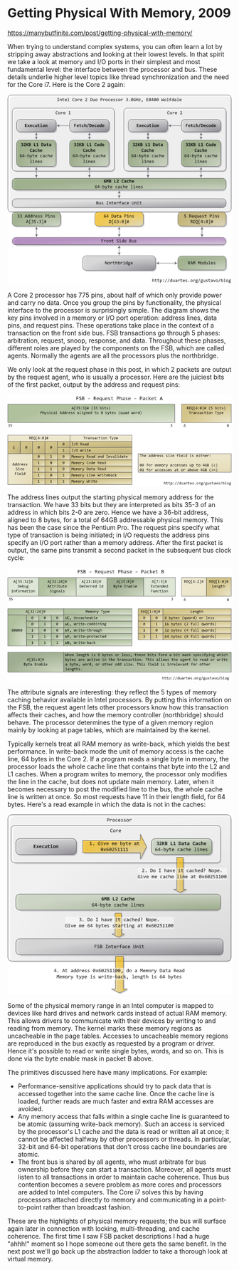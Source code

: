 # Getting Physical With Memory, 2009
https://manybutfinite.com/post/getting-physical-with-memory/

When trying to understand complex systems, you can often learn a lot by stripping away abstractions and looking at their lowest levels. In that spirit we take a look at memory and I/O ports in their simplest and most fundamental level: the interface between the processor and bus. These details underlie higher level topics like thread synchronization and the need for the Core i7. Here is the Core 2 again:

![alt text](physicalMemoryAccess.png)

A Core 2 processor has 775 pins, about half of which only provide power and carry no data. Once you group the pins by functionality, the physical interface to the processor is surprisingly simple. The diagram shows the key pins involved in a memory or I/O port operation: address lines, data pins, and request pins. These operations take place in the context of a transaction on the front side bus. FSB transactions go through 5 phases: arbitration, request, snoop, response, and data. Throughout these phases, different roles are played by the components on the FSB, which are called agents. Normally the agents are all the processors plus the northbridge.

We only look at the request phase in this post, in which 2 packets are output by the request agent, who is usually a processor. Here are the juiciest bits of the first packet, output by the address and request pins:

![alt text](fsbRequestPhasePacketA.png)

The address lines output the starting physical memory address for the transaction. We have 33 bits but they are interpreted as bits 35-3 of an address in which bits 2-0 are zero. Hence we have a 36-bit address, aligned to 8 bytes, for a total of 64GB addressable physical memory. This has been the case since the Pentium Pro. The request pins specify what type of transaction is being initiated; in I/O requests the address pins specify an I/O port rather than a memory address. After the first packet is output, the same pins transmit a second packet in the subsequent bus clock cycle:

![alt text](fsbRequestPhasePacketB.png)

The attribute signals are interesting: they reflect the 5 types of memory caching behavior available in Intel processors. By putting this information on the FSB, the request agent lets other processors know how this transaction affects their caches, and how the memory controller (northbridge) should behave. The processor determines the type of a given memory region mainly by looking at page tables, which are maintained by the kernel.

Typically kernels treat all RAM memory as write-back, which yields the best performance. In write-back mode the unit of memory access is the cache line, 64 bytes in the Core 2. If a program reads a single byte in memory, the processor loads the whole cache line that contains that byte into the L2 and L1 caches. When a program writes to memory, the processor only modifies the line in the cache, but does not update main memory. Later, when it becomes necessary to post the modified line to the bus, the whole cache line is written at once. So most requests have 11 in their length field, for 64 bytes. Here's a read example in which the data is not in the caches:

![alt text](memoryRead.png)

Some of the physical memory range in an Intel computer is mapped to devices like hard drives and network cards instead of actual RAM memory. This allows drivers to communicate with their devices by writing to and reading from memory. The kernel marks these memory regions as uncacheable in the page tables. Accesses to uncacheable memory regions are reproduced in the bus exactly as requested by a program or driver. Hence it's possible to read or write single bytes, words, and so on. This is done via the byte enable mask in packet B above.

The primitives discussed here have many implications. For example:
- Performance-sensitive applications should try to pack data that is accessed together into the same cache line. Once the cache line is loaded, further reads are much faster and extra RAM accesses are avoided.
- Any memory access that falls within a single cache line is guaranteed to be atomic (assuming write-back memory). Such an access is serviced by the processor's L1 cache and the data is read or written all at once; it cannot be affected halfway by other processors or threads. In particular, 32-bit and 64-bit operations that don't cross cache line boundaries are atomic.
- The front bus is shared by all agents, who must arbitrate for bus ownership before they can start a transaction. Moreover, all agents must listen to all transactions in order to maintain cache coherence. Thus bus contention becomes a severe problem as more cores and processors are added to Intel computers. The Core i7 solves this by having processors attached directly to memory and communicating in a point-to-point rather than broadcast fashion.

These are the highlights of physical memory requests; the bus will surface again later in connection with locking, multi-threading, and cache coherence. The first time I saw FSB packet descriptions I had a huge "ahhh!" moment so I hope someone out there gets the same benefit. In the next post we'll go back up the abstraction ladder to take a thorough look at virtual memory.
